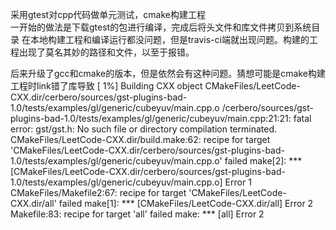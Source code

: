 采用gtest对cpp代码做单元测试，cmake构建工程  
一开始的做法是下载gtest的包进行编译，完成后将头文件和库文件拷贝到系统目录
在本地构建工程和编译运行都没问题，但是travis-ci端就出现问题。构建的工程出现了莫名其妙的路径和文件，以至于报错。  

后来升级了gcc和cmake的版本，但是依然会有这种问题。猜想可能是cmake构建工程时link错了库导致
[  1%] Building CXX object CMakeFiles/LeetCode-CXX.dir/cerbero/sources/gst-plugins-bad-1.0/tests/examples/gl/generic/cubeyuv/main.cpp.o
/cerbero/sources/gst-plugins-bad-1.0/tests/examples/gl/generic/cubeyuv/main.cpp:21:21: fatal error: gst/gst.h: No such file or directory
compilation terminated.
CMakeFiles/LeetCode-CXX.dir/build.make:62: recipe for target 'CMakeFiles/LeetCode-CXX.dir/cerbero/sources/gst-plugins-bad-1.0/tests/examples/gl/generic/cubeyuv/main.cpp.o' failed
make[2]: *** [CMakeFiles/LeetCode-CXX.dir/cerbero/sources/gst-plugins-bad-1.0/tests/examples/gl/generic/cubeyuv/main.cpp.o] Error 1
CMakeFiles/Makefile2:67: recipe for target 'CMakeFiles/LeetCode-CXX.dir/all' failed
make[1]: *** [CMakeFiles/LeetCode-CXX.dir/all] Error 2
Makefile:83: recipe for target 'all' failed
make: *** [all] Error 2